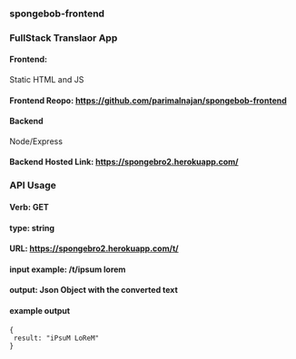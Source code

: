 ### spongebob-frontend
### FullStack Translaor App
#### Frontend:

Static HTML and JS
#### Frontend Reopo: https://github.com/parimalnajan/spongebob-frontend

#### Backend
Node/Express
#### Backend Hosted Link: https://spongebro2.herokuapp.com/

### API Usage
#### Verb: GET
#### type: string
#### URL: https://spongebro2.herokuapp.com/t/

#### input example: /t/ipsum lorem
#### output: Json Object with the converted text
#### example output
```
{
 result: "iPsuM LoReM"
}
```
